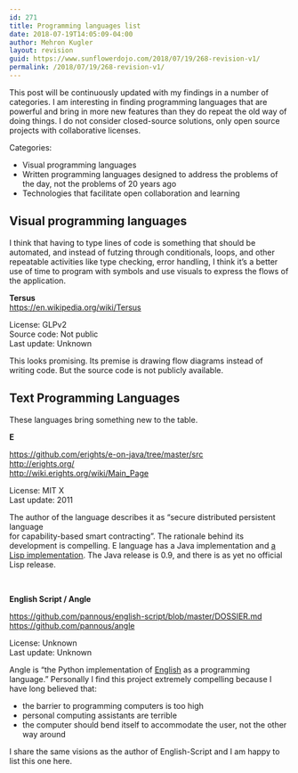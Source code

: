 ```yaml
---
id: 271
title: Programming languages list
date: 2018-07-19T14:05:09-04:00
author: Mehron Kugler
layout: revision
guid: https://www.sunflowerdojo.com/2018/07/19/268-revision-v1/
permalink: /2018/07/19/268-revision-v1/
---
```

This post will be continuously updated with my findings in a number of categories. I am interesting in finding programming languages that are powerful and bring in more new features than they do repeat the old way of doing things. I do not consider closed-source solutions, only open source projects with collaborative licenses.

Categories:

  * Visual programming languages
  * Written programming languages designed to address the problems of the day, not the problems of 20 years ago
  * Technologies that facilitate open collaboration and learning

## Visual programming languages

I think that having to type lines of code is something that should be automated, and instead of futzing through conditionals, loops, and other repeatable activities like type checking, error handling, I think it&#8217;s a better use of time to program with symbols and use visuals to express the flows of the application.

**Tersus**  
<https://en.wikipedia.org/wiki/Tersus>

License: GLPv2  
Source code: Not public  
Last update: Unknown

This looks promising. Its premise is drawing flow diagrams instead of writing code. But the source code is not publicly available.

## Text Programming Languages

These languages bring something new to the table.

**E**

https://github.com/erights/e-on-java/tree/master/src  
http://erights.org/  
http://wiki.erights.org/wiki/Main_Page

License: MIT X  
Last update: 2011

The author of the language describes it as &#8220;secure distributed persistent language  
for capability-based smart contracting&#8221;. The rationale behind its development is compelling. E language has a Java implementation and [a Lisp implementation](https://github.com/kpreid/e-on-cl). The Java release is 0.9, and there is as yet no official Lisp release.

&nbsp;

**English Script / Angle**

https://github.com/pannous/english-script/blob/master/DOSSIER.md  
https://github.com/pannous/angle

License: Unknown  
Last update: Unknown

Angle is &#8220;the Python implementation of [English](https://github.com/pannous/english-script) as a programming language.&#8221; Personally I find this project extremely compelling because I have long believed that:

  * the barrier to programming computers is too high
  * personal computing assistants are terrible
  * the computer should bend itself to accommodate the user, not the other way around

I share the same visions as the author of English-Script and I am happy to list this one here.
